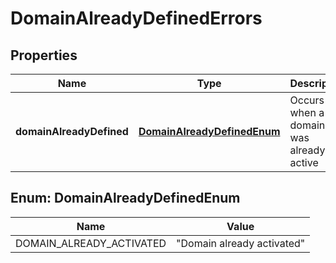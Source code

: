 

# DomainAlreadyDefinedErrors


## Properties

| Name | Type | Description | Notes |
|------------ | ------------- | ------------- | -------------|
|**domainAlreadyDefined** | [**DomainAlreadyDefinedEnum**](#DomainAlreadyDefinedEnum) | Occurs when a domain was already active |  [optional] |



## Enum: DomainAlreadyDefinedEnum

| Name | Value |
|---- | -----|
| DOMAIN_ALREADY_ACTIVATED | &quot;Domain already activated&quot; |



